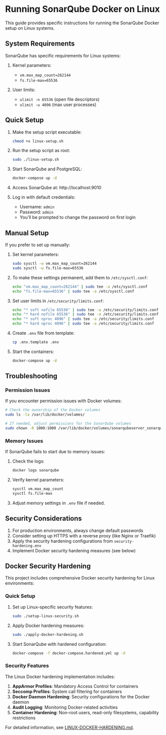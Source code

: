 # Running SonarQube Docker on Linux

This guide provides specific instructions for running the SonarQube Docker setup on Linux systems.

## System Requirements

SonarQube has specific requirements for Linux systems:

1. Kernel parameters:
   - `vm.max_map_count=262144`
   - `fs.file-max=65536`

2. User limits:
   - `ulimit -n 65536` (open file descriptors)
   - `ulimit -u 4096` (max user processes)

## Quick Setup

1. Make the setup script executable:
   ```bash
   chmod +x linux-setup.sh
   ```

2. Run the setup script as root:
   ```bash
   sudo ./linux-setup.sh
   ```

3. Start SonarQube and PostgreSQL:
   ```bash
   docker-compose up -d
   ```

4. Access SonarQube at: http://localhost:9010

5. Log in with default credentials:
   - Username: `admin`
   - Password: `admin`
   - You'll be prompted to change the password on first login

## Manual Setup

If you prefer to set up manually:

1. Set kernel parameters:
   ```bash
   sudo sysctl -w vm.max_map_count=262144
   sudo sysctl -w fs.file-max=65536
   ```

2. To make these settings permanent, add them to `/etc/sysctl.conf`:
   ```bash
   echo "vm.max_map_count=262144" | sudo tee -a /etc/sysctl.conf
   echo "fs.file-max=65536" | sudo tee -a /etc/sysctl.conf
   ```

3. Set user limits in `/etc/security/limits.conf`:
   ```bash
   echo "* soft nofile 65536" | sudo tee -a /etc/security/limits.conf
   echo "* hard nofile 65536" | sudo tee -a /etc/security/limits.conf
   echo "* soft nproc 4096" | sudo tee -a /etc/security/limits.conf
   echo "* hard nproc 4096" | sudo tee -a /etc/security/limits.conf
   ```

4. Create `.env` file from template:
   ```bash
   cp .env.template .env
   ```

5. Start the containers:
   ```bash
   docker-compose up -d
   ```

## Troubleshooting

### Permission Issues

If you encounter permission issues with Docker volumes:

```bash
# Check the ownership of the Docker volumes
sudo ls -la /var/lib/docker/volumes/

# If needed, adjust permissions for the SonarQube volumes
sudo chown -R 1000:1000 /var/lib/docker/volumes/sonarqubeserver_sonarqube_*
```

### Memory Issues

If SonarQube fails to start due to memory issues:

1. Check the logs:
   ```bash
   docker logs sonarqube
   ```

2. Verify kernel parameters:
   ```bash
   sysctl vm.max_map_count
   sysctl fs.file-max
   ```

3. Adjust memory settings in `.env` file if needed.

## Security Considerations

1. For production environments, always change default passwords
2. Consider setting up HTTPS with a reverse proxy (like Nginx or Traefik)
3. Apply the security hardening configurations from `security-hardening.env`
4. Implement Docker security hardening measures (see below)

## Docker Security Hardening

This project includes comprehensive Docker security hardening for Linux environments:

### Quick Setup

1. Set up Linux-specific security features:
   ```bash
   sudo ./setup-linux-security.sh
   ```

2. Apply Docker hardening measures:
   ```bash
   sudo ./apply-docker-hardening.sh
   ```

3. Start SonarQube with hardened configuration:
   ```bash
   docker-compose -f docker-compose.hardened.yml up -d
   ```

### Security Features

The Linux Docker hardening implementation includes:

1. **AppArmor Profiles**: Mandatory Access Control for containers
2. **Seccomp Profiles**: System call filtering for containers
3. **Docker Daemon Hardening**: Security configurations for the Docker daemon
4. **Audit Logging**: Monitoring Docker-related activities
5. **Container Hardening**: Non-root users, read-only filesystems, capability restrictions

For detailed information, see [LINUX-DOCKER-HARDENING.md](LINUX-DOCKER-HARDENING.md).